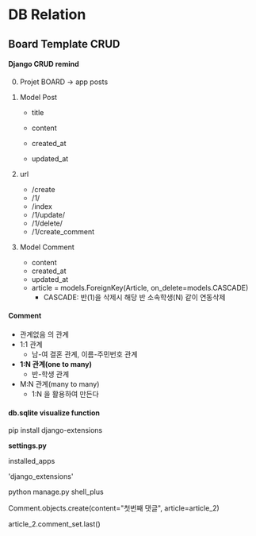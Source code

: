 # DB Relation



## Board Template CRUD

#### Django CRUD remind

0. Projet BOARD -> app posts

1. Model Post

   - title

   - content
   - created_at
   - updated_at

2. url
   - /create
   - /1/
   - /index
   - /1/update/
   - /1/delete/
   - /1/create_comment
3. Model Comment
   - content
   - created_at
   - updated_at
   - article = models.ForeignKey(Article, on_delete=models.CASCADE)
     - CASCADE: 반(1)을 삭제시 해당 반 소속학생(N) 같이 연동삭제



#### Comment

- 관계없음 의 관계
- 1:1 관계
  - 남-여 결혼 관계, 이름-주민번호 관계
- **1:N 관계(one to many)**
  - 반-학생 관계
- M:N 관계(many to many)
  - 1:N 을 활용하여 만든다



#### db.sqlite visualize function

pip install django-extensions



**settings.py**

installed_apps

'django_extensions'



python manage.py shell_plus

Comment.objects.create(content="첫번째 댓글", article=article_2)

article_2.comment_set.last()